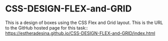 # CSS-DESIGN-FLEX-and-GRID
This is a design of boxes using the CSS Flex and Grid layout.
This is the URL to the GitHub hosted page for this task:: https://estheradesina.github.io/CSS-DESIGN-FLEX-and-GRID/index.html

